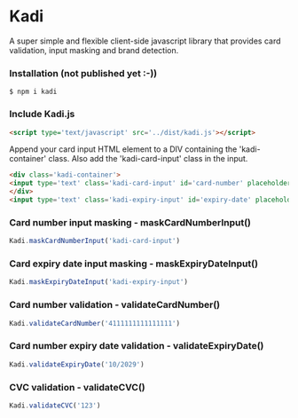 # Kadi
A super simple and flexible client-side javascript library that provides card validation, input masking and brand detection.
### Installation (not published yet :-))
```
$ npm i kadi
```
### Include Kadi.js
```html
<script type='text/javascript' src='../dist/kadi.js'></script>
```
Append your card input HTML element to a DIV containing the 'kadi-container' class. Also add the 'kadi-card-input' class in the input.
```html
<div class='kadi-container'>
<input type='text' class='kadi-card-input' id='card-number' placeholder='Card number'>
</div>
<input type='text' class='kadi-expiry-input' id='expiry-date' placeholder='MM / YY'>
```
### Card number input masking - maskCardNumberInput()
```javascript
Kadi.maskCardNumberInput('kadi-card-input')
```
### Card expiry date input masking - maskExpiryDateInput()
```javascript
Kadi.maskExpiryDateInput('kadi-expiry-input')
```
### Card number validation - validateCardNumber()
```javascript
Kadi.validateCardNumber('4111111111111111')
```
### Card number expiry date validation - validateExpiryDate()
```javascript
Kadi.validateExpiryDate('10/2029')
```
### CVC validation - validateCVC()
```javascript
Kadi.validateCVC('123')
```

